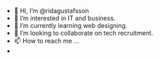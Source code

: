 - 👋 Hi, I’m @ridagustafsson
- 👀 I’m interested in IT and business.
- 🌱 I’m currently learning web designing.
- 💞️ I’m looking to collaborate on tech recruitment.
- 📫 How to reach me ...
- 
<!---
ridagustafsson/ridagustafsson is a ✨ special ✨ repository because its `README.md` (this file) appears on your GitHub profile.
You can click the Preview link to take a look at your changes.
--->
